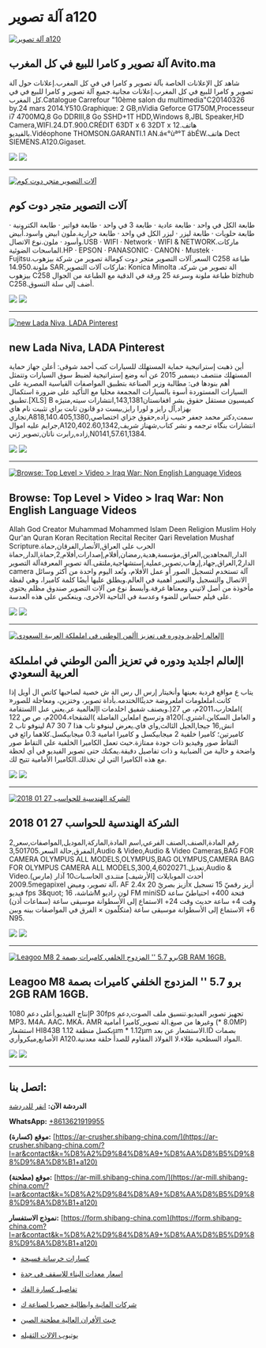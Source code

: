 # آلة تصوير a120

<a href="https://swt.shibang-china.com/?l=ar&img&k=%D8%A2%D9%84%D8%A9+%D8%AA%D8%B5%D9%88%D9%8A%D8%B1+a120" target="_blank">![آلة تصوير a120](http://static.shibang-china.com/all-800x300/880.jpg)</a>

## آلة تصوير و كامرا للبيع في كل المغرب Avito.ma
شاهد كل الإعلانات الخاصة بآلة تصوير و كامرا في في كل المغرب.إعلانات حول آلة تصوير و كامرا للبيع في كل المغرب.إعلانات مجانية.جميع آلة تصوير و كامرا للبيع في في كل المغرب.Catalogue Carrefour &quot;10ème salon du multimedia&quot;C20140326 by.24 mars 2014.Y510.Graphique: 2 GB,nVidia Geforce GT750M,Processeur i7 4700MQ,8 Go DDRIII,8 Go SSHD+1T HDD,Windows 8,JBL Speaker,HD Camera,WIFI.24.DT.900.CRÉDIT 63DT x 6 32DT x 12.ﻫﺎﺗﻒ ﺑﺎﻟﻔﻴﺪﻳﻮ.Vidéophone THOMSON.GARANTI.1 AN.á«°ùª°T ábÉW.ﻫﺎﺗﻒ Dect SIEMENS.A120.Gigaset.


<a href="https://whatsapp.shibangsoft.com/WhatsApp.php" target="_blank" title="WhatsApp">![](http://static.shibang-china.com/icon/whatsapp.png)</a> <a href="https://swt.shibang-china.com/?l=ar&icon&k=%D8%A2%D9%84%D8%A9+%D8%AA%D8%B5%D9%88%D9%8A%D8%B1+a120" target="_blank">![](http://static.shibang-china.com/icon/chat-ar.png)</a>

---

<a href="https://swt.shibang-china.com/?l=ar&img&k=%D8%A2%D9%84%D8%A9+%D8%AA%D8%B5%D9%88%D9%8A%D8%B1+a120" target="_blank">![آلات التصوير متجر دوت كوم](http://static.shibang-china.com/all-800x300/1074.jpg)</a>

## آلات التصوير متجر دوت كوم
طابعة الكل في واحد &middot; طابعة عادية &middot; طابعة 3 في واحد &middot; طابعة فواتير &middot; طابعة الكترونية &middot; طابعة حلويات &middot; طابعة ليزر &middot; ليزر الكل في واحد &middot; طابعة حرارية.ملون ابيض واسود.أبيض وأسود &middot; ملون.نوع الاتصال.USB &middot; WIFI &middot; Network &middot; WIFI &amp; NETWORK.ماركات الماسحات الضوئية.HP &middot; EPSON &middot; PANASONIC &middot; CANON &middot; Mustek &middot; Fujitsu.السعر.آلات التصوير متجر دوت كومالة تصوير من شركة بيزهوب C258 طباعة ملونة.14.950 SAR.ماركات آلات التصوير: Konica Minolta .الة تصوير من شركة بيزهوب C258 طباعة ملونة وسرعة 25 ورقة في الدقية مع الطباعة من الجوال bizhub C258.أضف إلى سلة التسوق.


<a href="https://whatsapp.shibangsoft.com/WhatsApp.php" target="_blank" title="WhatsApp">![](http://static.shibang-china.com/icon/whatsapp.png)</a> <a href="https://swt.shibang-china.com/?l=ar&icon&k=%D8%A2%D9%84%D8%A9+%D8%AA%D8%B5%D9%88%D9%8A%D8%B1+a120" target="_blank">![](http://static.shibang-china.com/icon/chat-ar.png)</a>

---

<a href="https://swt.shibang-china.com/?l=ar&img&k=%D8%A2%D9%84%D8%A9+%D8%AA%D8%B5%D9%88%D9%8A%D8%B1+a120" target="_blank">![new Lada Niva, LADA Pinterest](http://static.shibang-china.com/all-800x300/389.jpg)</a>

## new Lada Niva, LADA Pinterest
أين ذهبت إستراتيجية حماية المستهلك للسيارات كتب أحمد شوقى: أعلن جهاز حماية المستهلك منتصف ديسمبر 2015 عن أنه وضع إستراتيجية لضبط سوق السيارات وتتمثل أهم بنودها فى: مطالبة وزير الصناعة بتطبيق المواصفات القياسية المصرية على السيارات المستوردة أسوة بالسيارات المجمعة محليا مع التأكيد على ضرورة استكمال تطبيق.[XLS] B کمیسیون مستقل حقوق بشر افغانستان143,1381,انتشارات سيته,منيژه بهزاد,آل رايز و لورا رايز,بيست دو قانون ثابت براي تثبيت نام هاي تجاري,A818,140.405,1380,سمت,دکتر محمد جعفر حبيب زاده,حقوق جزاي اختصاصي جرايم عليه اموال,A120,402.60,1342,انتشارات بنگاه ترجمه و نشر کتاب,شهناز شريف زاده,رابرت ناتان,تصوير ژني,N0141,57.61,1384.


<a href="https://whatsapp.shibangsoft.com/WhatsApp.php" target="_blank" title="WhatsApp">![](http://static.shibang-china.com/icon/whatsapp.png)</a> <a href="https://swt.shibang-china.com/?l=ar&icon&k=%D8%A2%D9%84%D8%A9+%D8%AA%D8%B5%D9%88%D9%8A%D8%B1+a120" target="_blank">![](http://static.shibang-china.com/icon/chat-ar.png)</a>

---

<a href="https://swt.shibang-china.com/?l=ar&img&k=%D8%A2%D9%84%D8%A9+%D8%AA%D8%B5%D9%88%D9%8A%D8%B1+a120" target="_blank">![Browse: Top Level &gt; Video &gt; Iraq War: Non English Language Videos](http://static.shibang-china.com/all-800x300/134.jpg)</a>

## Browse: Top Level &gt; Video &gt; Iraq War: Non English Language Videos
Allah God Creator Muhammad Mohammed Islam Deen Religion Muslim Holy Qur&#39;an Quran Koran Recitation Recital Reciter Qari Revelation Mushaf Scripture.الحرب على العراق,الأنصار,الفرقان,حماة الدار,المجاهدين,العراق,مؤسسة,هدية,رمضان,أفلام,إصدارات,أفلام,2,حماة,الدار,حماة الدار2,العراق,جهاد,إرهاب,تصوير,عملية,إستشهاجية,ملتقى.آلة تصوير المعرفةآلة التصوير camera آلة تستخدم لتسجيل الصور أو عمل الأفلام، وتُعد اليوم واحدة من أكثر وسائل الاتصال والتسجيل والتعبير أهمية في العالم.ويطلق عليها أيضًا كلمة كاميرا، وهي لفظة مأخوذة من أصل لاتيني ومعناها غرفة.وأبسط نوع من آلات التصوير صندوق مظلم يحتوي على فيلم حساس للضوء وعدسة في الناحية الأخرى، وينعكس على هذه العدسة.


<a href="https://whatsapp.shibangsoft.com/WhatsApp.php" target="_blank" title="WhatsApp">![](http://static.shibang-china.com/icon/whatsapp.png)</a> <a href="https://swt.shibang-china.com/?l=ar&icon&k=%D8%A2%D9%84%D8%A9+%D8%AA%D8%B5%D9%88%D9%8A%D8%B1+a120" target="_blank">![](http://static.shibang-china.com/icon/chat-ar.png)</a>

---

<a href="https://swt.shibang-china.com/?l=ar&img&k=%D8%A2%D9%84%D8%A9+%D8%AA%D8%B5%D9%88%D9%8A%D8%B1+a120" target="_blank">![اإلعالم اجلديد ودوره في تعزيز األمن الوطني في اململكة العربية السعودي](http://static.shibang-china.com/all-800x300/531.jpg)</a>

## اإلعالم اجلديد ودوره في تعزيز األمن الوطني في اململكة العربية السعودي
يتاب ع مواقع فردية بعينها وأنخيتار إرس ال رس الة ش خصية لصاحبها كاتص ال أويل إذا كانت.املعلومات املعروضة حديثًاالختدمه.بأداة تصوير، وختزين، ومعاجلة للصور« )املحارب،2011م، ص 27(.ويصنف شفيق اخلدمات اإلعالمية عر.يعني عىل االستقامة وترسيخ املعاين الفاضلة )الشقحاء،2004م، ص ص 122 a120(.و العامل السكاين.اشتري لينوفو تاب 2 A7 30 7 انش,16 جيجا,الجيل الثالث,واي فاي.يعرض لينوفو تاب هذا كاميرتين؛ كاميرا خلفية 2 ميجابيكسل و كاميرا امامية 0.3 ميجابيكسل.كلاهما رائع في التقاط صور وفيديو ذات جودة ممتازة.حيث تعمل الكاميرا الخلفية على التقاط صور واضحة و خالية من الضبابية و ذات تفاصيل دقيقة.يمكنك حتى تصوير الفيديو في أي لحظة مع هذه الكاميرا التي لن تخذلك.الكاميرا الأمامية تتيح لك.


<a href="https://whatsapp.shibangsoft.com/WhatsApp.php" target="_blank" title="WhatsApp">![](http://static.shibang-china.com/icon/whatsapp.png)</a> <a href="https://swt.shibang-china.com/?l=ar&icon&k=%D8%A2%D9%84%D8%A9+%D8%AA%D8%B5%D9%88%D9%8A%D8%B1+a120" target="_blank">![](http://static.shibang-china.com/icon/chat-ar.png)</a>

---

<a href="https://swt.shibang-china.com/?l=ar&img&k=%D8%A2%D9%84%D8%A9+%D8%AA%D8%B5%D9%88%D9%8A%D8%B1+a120" target="_blank">![2018 01 27 الشركة الهندسية للحواسب](http://static.shibang-china.com/all-800x300/1331.jpg)</a>

## 2018 01 27 الشركة الهندسية للحواسب
2,رقم المادة,الصنف,الصنف الفرعي,اسم المادة,الماركة,الموديل,المواصفات,سعر المفرق,حالة السعر.3,501705,Audio &amp; Video,Audio &amp; Video Cameras,BAG FOR CAMERA OLYMPUS ALL MODELS,OLYMPUS,BAG OLYMPUS,CAMERA BAG FOR OLYMPUS CAMERA ALL MODELS,300,تعديل.4,6020271,Audio &amp; Video.أحدث الموبايلات [الأرشيف] منتـدى الحاسـبات10 آذار (مارس) 2009.5megapixel آلة تصوير، وميض، AF 2.4x أزيز بصريّ 20x أزيز رقميّ 15 تسجيل فيديو fps 3\&quot; شاشة، 16M لون راديو FM miniSD فتحة 400+ احتياطيّ ساعة وقت 4+ ساعة حديث وقت 24+ الاستماع إلى الأسطوانة موسيقى ساعة (سماعات أذن) 6+ الاستماع إلى الأسطوانة موسيقى ساعة (متكلّمون × الفرق في المواصفات بينه وبين N95.


<a href="https://whatsapp.shibangsoft.com/WhatsApp.php" target="_blank" title="WhatsApp">![](http://static.shibang-china.com/icon/whatsapp.png)</a> <a href="https://swt.shibang-china.com/?l=ar&icon&k=%D8%A2%D9%84%D8%A9+%D8%AA%D8%B5%D9%88%D9%8A%D8%B1+a120" target="_blank">![](http://static.shibang-china.com/icon/chat-ar.png)</a>

---

<a href="https://swt.shibang-china.com/?l=ar&img&k=%D8%A2%D9%84%D8%A9+%D8%AA%D8%B5%D9%88%D9%8A%D8%B1+a120" target="_blank">![Leagoo M8 برو 5.7 &#39;&#39; المزدوج الخلفي كاميرات بصمة 2GB RAM 16GB.](http://static.shibang-china.com/all-800x300/1034.jpg)</a>

## Leagoo M8 برو 5.7 &#39;&#39; المزدوج الخلفي كاميرات بصمة 2GB RAM 16GB.
إنتاج الفيديو,أعلى دعم 1080P 30fps تجهيز تصوير الفيديو.تنسيق ملف الصوت,دعم MP3، M4A، AAC، MKA، AMR وغيرها من صيغ.الة تصوير,كاميرا أمامية (* 8.0MP) استشعار HI843B بكسل منطقة 1.12μm * 1.12μm الاستشعار عن بعد.ID بصمات الأصابع,ميكروأري A120.المواد السطحية طلاء.لا الفولاذ المقاوم للصدأ حلقة معدنية.

<a href="https://whatsapp.shibangsoft.com/WhatsApp.php" target="_blank" title="WhatsApp">![](http://static.shibang-china.com/icon/whatsapp.png)</a> <a href="https://swt.shibang-china.com/?l=ar&icon&k=%D8%A2%D9%84%D8%A9+%D8%AA%D8%B5%D9%88%D9%8A%D8%B1+a120" target="_blank">![](http://static.shibang-china.com/icon/chat-ar.png)</a>

---
## اتصل بنا:

**الدردشة الآن:** [انقر للدردشة](https://swt.shibang-china.com?l=ar&contact&k=%D8%A2%D9%84%D8%A9+%D8%AA%D8%B5%D9%88%D9%8A%D8%B1+a120)

**WhatsApp:**  [+8613621919955](https://whatsapp.shibangsoft.com/WhatsApp.php)

**موقع (كسارة):** [https://ar-crusher.shibang-china.com/](https://ar-crusher.shibang-china.com/?l=ar&contact&k=%D8%A2%D9%84%D8%A9+%D8%AA%D8%B5%D9%88%D9%8A%D8%B1+a120)

**موقع (مطحنة):** [https://ar-mill.shibang-china.com/](https://ar-mill.shibang-china.com/?l=ar&contact&k=%D8%A2%D9%84%D8%A9+%D8%AA%D8%B5%D9%88%D9%8A%D8%B1+a120)

**نموذج الاستفسار:** [https://form.shibang-china.com](https://form.shibang-china.com?l=ar&contact&k=%D8%A2%D9%84%D8%A9+%D8%AA%D8%B5%D9%88%D9%8A%D8%B1+a120)

* [كسارات خرسانة فسيحة](../24/%D9%83%D8%B3%D8%A7%D8%B1%D8%A7%D8%AA%20%D8%AE%D8%B1%D8%B3%D8%A7%D9%86%D8%A9%20%D9%81%D8%B3%D9%8A%D8%AD%D8%A9.md)

* [اسعار معدات البناء للاسقف في جدة](../21/%D8%A7%D8%B3%D8%B9%D8%A7%D8%B1%20%D9%85%D8%B9%D8%AF%D8%A7%D8%AA%20%D8%A7%D9%84%D8%A8%D9%86%D8%A7%D8%A1%20%D9%84%D9%84%D8%A7%D8%B3%D9%82%D9%81%20%D9%81%D9%8A%20%D8%AC%D8%AF%D8%A9.md)

* [تفاصيل كسارة الفك](../25/%D8%AA%D9%81%D8%A7%D8%B5%D9%8A%D9%84%20%D9%83%D8%B3%D8%A7%D8%B1%D8%A9%20%D8%A7%D9%84%D9%81%D9%83.md)

* [شركات المانية وايطالية حصريا لصناعة ك](../22/%D8%B4%D8%B1%D9%83%D8%A7%D8%AA%20%D8%A7%D9%84%D9%85%D8%A7%D9%86%D9%8A%D8%A9%20%D9%88%D8%A7%D9%8A%D8%B7%D8%A7%D9%84%D9%8A%D8%A9%20%D8%AD%D8%B5%D8%B1%D9%8A%D8%A7%20%D9%84%D8%B5%D9%86%D8%A7%D8%B9%D8%A9%20%D9%83.md)

* [خبث الأفران العالية مطحنة الصين](../24/%D8%AE%D8%A8%D8%AB%20%D8%A7%D9%84%D8%A3%D9%81%D8%B1%D8%A7%D9%86%20%D8%A7%D9%84%D8%B9%D8%A7%D9%84%D9%8A%D8%A9%20%D9%85%D8%B7%D8%AD%D9%86%D8%A9%20%D8%A7%D9%84%D8%B5%D9%8A%D9%86.md)

* [يوتيوب الالات الثقيله](../21/%D9%8A%D9%88%D8%AA%D9%8A%D9%88%D8%A8%20%D8%A7%D9%84%D8%A7%D9%84%D8%A7%D8%AA%20%D8%A7%D9%84%D8%AB%D9%82%D9%8A%D9%84%D9%87.md)